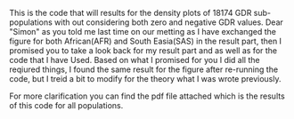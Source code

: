 This is the code that will results for the density plots of 18174 GDR sub-populations with out considering both zero and negative GDR values. Dear "Simon" as you told me last time on our 
metting as I have exchanged the figure for both African(AFR) and South Easia(SAS) in the result part, then I promised you to take a look back for my result part and as well as for the 
code that I have Used. Based on what I promised for you I did all the reqiured things, I found the same result for the figure after re-running the code, but I treid a bit to modify for 
the theory what I was wrote previously.

For more clarification you can find the pdf file attached which is the results of this code for all populations.

